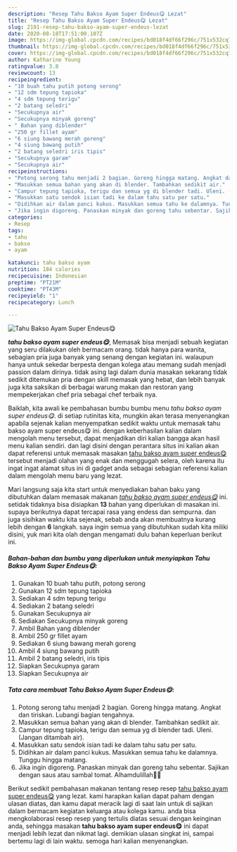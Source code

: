 ```yaml
---
description: "Resep Tahu Bakso Ayam Super Endeus😋 Lezat"
title: "Resep Tahu Bakso Ayam Super Endeus😋 Lezat"
slug: 2191-resep-tahu-bakso-ayam-super-endeus-lezat
date: 2020-08-18T17:51:00.107Z
image: https://img-global.cpcdn.com/recipes/bd018f4df66f296c/751x532cq70/tahu-bakso-ayam-super-endeus😋-foto-resep-utama.jpg
thumbnail: https://img-global.cpcdn.com/recipes/bd018f4df66f296c/751x532cq70/tahu-bakso-ayam-super-endeus😋-foto-resep-utama.jpg
cover: https://img-global.cpcdn.com/recipes/bd018f4df66f296c/751x532cq70/tahu-bakso-ayam-super-endeus😋-foto-resep-utama.jpg
author: Katharine Young
ratingvalue: 3.8
reviewcount: 13
recipeingredient:
- "10 buah tahu putih potong serong"
- "12 sdm tepung tapioka"
- "4 sdm tepung terigu"
- "2 batang seledri"
- "Secukupnya air"
- "Secukupnya minyak goreng"
- " Bahan yang diblender"
- "250 gr fillet ayam"
- "6 siung bawang merah goreng"
- "4 siung bawang putih"
- "2 batang seledri iris tipis"
- "Secukupnya garam"
- "Secukupnya air"
recipeinstructions:
- "Potong serong tahu menjadi 2 bagian. Goreng hingga matang. Angkat dan tiriskan. Lubangi bagian tengahnya."
- "Masukkan semua bahan yang akan di blender. Tambahkan sedikit air."
- "Campur tepung tapioka, terigu dan semua yg di blender tadi. Uleni. (Jangan ditambah air)."
- "Masukkan satu sendok isian tadi ke dalam tahu satu per satu."
- "Didihkan air dalam panci kukus. Masukkan semua tahu ke dalamnya. Tunggu hingga matang."
- "Jika ingin digoreng. Panaskan minyak dan goreng tahu sebentar. Sajikan dengan saus atau sambal tomat. Alhamdulillah🤗😋"
categories:
- Resep
tags:
- tahu
- bakso
- ayam

katakunci: tahu bakso ayam 
nutrition: 184 calories
recipecuisine: Indonesian
preptime: "PT21M"
cooktime: "PT43M"
recipeyield: "1"
recipecategory: Lunch

---
```



![Tahu Bakso Ayam Super Endeus😋](https://img-global.cpcdn.com/recipes/bd018f4df66f296c/751x532cq70/tahu-bakso-ayam-super-endeus😋-foto-resep-utama.jpg)

<b><i>tahu bakso ayam super endeus😋</i></b>, Memasak bisa menjadi sebuah kegiatan yang seru dilakukan oleh bermacam orang. tidak hanya para wanita, sebagian pria juga banyak yang senang dengan kegiatan ini. walaupun hanya untuk sekedar berpesta dengan kolega atau memang sudah menjadi passion dalam dirinya. tidak asing lagi dalam dunia masakan sekarang tidak sedikit ditemukan pria dengan skill memasak yang hebat, dan lebih banyak juga kita saksikan di berbagai warung makan dan restoran yang mempekerjakan chef pria sebagai chef terbaik nya.



Baiklah, kita awali ke pembahasan bumbu bumbu menu <i>tahu bakso ayam super endeus😋</i>. di setiap rutinitas kita, mungkin akan terasa menyenangkan apabila sejenak kalian menyempatkan sedikit waktu untuk memasak tahu bakso ayam super endeus😋 ini. dengan keberhasilan kalian dalam mengolah menu tersebut, dapat menjadikan diri kalian bangga akan hasil menu kalian sendiri. dan lagi disini dengan perantara situs ini kalian akan dapat referensi untuk memasak masakan <u>tahu bakso ayam super endeus😋</u> tersebut menjadi olahan yang enak dan menggugah selera, oleh karena itu ingat ingat alamat situs ini di gadget anda sebagai sebagian referensi kalian dalam mengolah menu baru yang lezat.


Mari langsung saja kita start untuk menyediakan bahan baku yang dibutuhkan dalam memasak makanan <u><i>tahu bakso ayam super endeus😋</i></u> ini. setidak tidaknya bisa disiapkan <b>13</b> bahan yang diperlukan di masakan ini. supaya berikutnya dapat tercapai rasa yang endess dan sempurna. dan juga sisihkan waktu kita sejenak, sebab anda akan membuatnya kurang lebih dengan <b>6</b> langkah. saya ingin semua yang dibutuhkan sudah kita miliki disini, yuk mari kita olah dengan mengamati dulu bahan keperluan berikut ini.

<!--inarticleads1-->

##### Bahan-bahan dan bumbu yang diperlukan untuk menyiapkan Tahu Bakso Ayam Super Endeus😋:

1. Gunakan 10 buah tahu putih, potong serong
1. Gunakan 12 sdm tepung tapioka
1. Sediakan 4 sdm tepung terigu
1. Sediakan 2 batang seledri
1. Gunakan Secukupnya air
1. Sediakan Secukupnya minyak goreng
1. Ambil  Bahan yang diblender
1. Ambil 250 gr fillet ayam
1. Sediakan 6 siung bawang merah goreng
1. Ambil 4 siung bawang putih
1. Ambil 2 batang seledri, iris tipis
1. Siapkan Secukupnya garam
1. Siapkan Secukupnya air




<!--inarticleads2-->

##### Tata cara membuat Tahu Bakso Ayam Super Endeus😋:

1. Potong serong tahu menjadi 2 bagian. Goreng hingga matang. Angkat dan tiriskan. Lubangi bagian tengahnya.
1. Masukkan semua bahan yang akan di blender. Tambahkan sedikit air.
1. Campur tepung tapioka, terigu dan semua yg di blender tadi. Uleni. (Jangan ditambah air).
1. Masukkan satu sendok isian tadi ke dalam tahu satu per satu.
1. Didihkan air dalam panci kukus. Masukkan semua tahu ke dalamnya. Tunggu hingga matang.
1. Jika ingin digoreng. Panaskan minyak dan goreng tahu sebentar. Sajikan dengan saus atau sambal tomat. Alhamdulillah🤗😋




Berikut sedikit pembahasan makanan tentang resep resep <u>tahu bakso ayam super endeus😋</u> yang lezat. kami harapkan kalian dapat paham dengan ulasan diatas, dan kamu dapat meracik lagi di saat lain untuk di sajikan dalam bermacam kegiatan keluarga atau kolega kamu. anda bisa mengkolaborasi resep resep yang tertulis diatas sesuai dengan keinginan anda, sehingga masakan <b>tahu bakso ayam super endeus😋</b> ini dapat menjadi lebih lezat dan nikmat lagi. demikian ulasan singkat ini, sampai bertemu lagi di lain waktu. semoga hari kalian menyenangkan.
